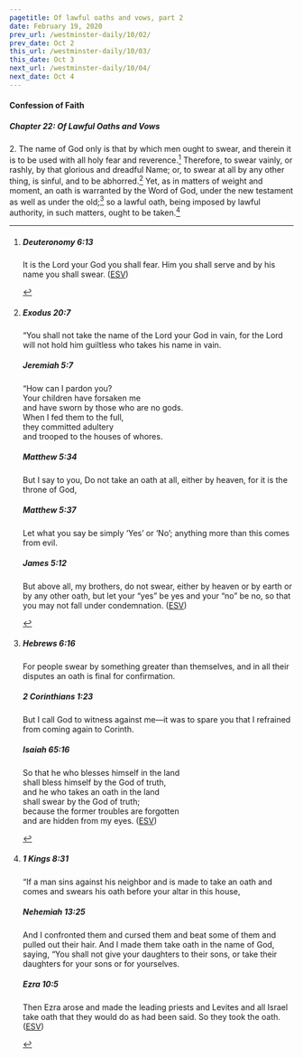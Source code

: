 ```yaml
---
pagetitle: Of lawful oaths and vows, part 2
date: February 19, 2020
prev_url: /westminster-daily/10/02/
prev_date: Oct 2
this_url: /westminster-daily/10/03/
this_date: Oct 3
next_url: /westminster-daily/10/04/
next_date: Oct 4
---
```


#### Confession of Faith

##### Chapter 22: Of Lawful Oaths and Vows

2\. The name of God only is that by which men ought to swear, and therein it is to be used with all holy fear and reverence.[^fnref:wcf1] Therefore, to swear vainly, or rashly, by that glorious and dreadful Name; or, to swear at all by any other thing, is sinful, and to be abhorred.[^fnref:wcf2] Yet, as in matters of weight and moment, an oath is warranted by the Word of God, under the new testament as well as under the old;[^fnref:wcf3] so a lawful oath, being imposed by lawful authority, in such matters, ought to be taken.[^fnref:wcf4]

[^fnref:wcf1]: <div class="esv"><h5>Deuteronomy 6:13</h5> <div class="esv-text"><p id="p05006013.01-1">It is the <span class="small-caps">Lord</span> your God you shall fear. Him you shall serve and by his name you shall swear.  (<a href="http://www.esv.org" class="copyright">ESV</a>)</p> </div> </div>

[^fnref:wcf2]: <div class="esv"><h5>Exodus 20:7</h5> <div class="esv-text"><p id="p02020007.01-1">&#8220;You shall not take the name of the <span class="small-caps">Lord</span> your God in vain, for the <span class="small-caps">Lord</span> will not hold him guiltless who takes his name in vain.</p> </div><h5>Jeremiah 5:7</h5> <div class="esv-text"><div class="block-indent"> <p class="line-group" id="p24005007.01-2">&#8220;How can I pardon you?<br /> <span class="indent"></span>Your children have forsaken me<br /> <span class="indent"></span>and have sworn by those who are no gods.<br /> When I fed them to the full,<br /> <span class="indent"></span>they committed adultery<br /> <span class="indent"></span>and trooped to the houses of whores.</p> </div> </div><h5>Matthew 5:34</h5> <div class="esv-text"><p id="p40005034.01-3"><span class="woc">But I say to you, Do not take an oath at all, either by heaven, for it is the throne of God,</span></p> </div><h5>Matthew 5:37</h5> <div class="esv-text"><p id="p40005037.01-4"><span class="woc">Let what you say be simply &#8216;Yes&#8217; or &#8216;No&#8217;; anything more than this comes from evil.</span></p> </div><h5>James 5:12</h5> <div class="esv-text"><p id="p59005012.01-5">But above all, my brothers, do not swear, either by heaven or by earth or by any other oath, but let your &#8220;yes&#8221; be yes and your &#8220;no&#8221; be no, so that you may not fall under condemnation.  (<a href="http://www.esv.org" class="copyright">ESV</a>)</p> </div> </div>

[^fnref:wcf3]: <div class="esv"><h5>Hebrews 6:16</h5> <div class="esv-text"><p id="p58006016.01-1">For people swear by something greater than themselves, and in all their disputes an oath is final for confirmation.</p> </div><h5>2 Corinthians 1:23</h5> <div class="esv-text"><p id="p47001023.01-2">But I call God to witness against me&#8212;it was to spare you that I refrained from coming again to Corinth.</p> </div><h5>Isaiah 65:16</h5> <div class="esv-text"><div class="block-indent"> <p class="line-group" id="p23065016.01-3">So that he who blesses himself in the land<br /> <span class="indent"></span>shall bless himself by the God of truth,<br /> and he who takes an oath in the land<br /> <span class="indent"></span>shall swear by the God of truth;<br /> because the former troubles are forgotten<br /> <span class="indent"></span>and are hidden from my eyes.  (<a href="http://www.esv.org" class="copyright">ESV</a>)</p> </div> </div> </div>

[^fnref:wcf4]: <div class="esv"><h5>1 Kings 8:31</h5> <div class="esv-text"><p id="p11008031.01-1">&#8220;If a man sins against his neighbor and is made to take an oath and comes and swears his oath before your altar in this house,</p> </div><h5>Nehemiah 13:25</h5> <div class="esv-text"><p id="p16013025.01-2">And I confronted them and cursed them and beat some of them and pulled out their hair. And I made them take oath in the name of God, saying, &#8220;You shall not give your daughters to their sons, or take their daughters for your sons or for yourselves.</p> </div><h5>Ezra 10:5</h5> <div class="esv-text"><p id="p15010005.01-3">Then Ezra arose and made the leading priests and Levites and all Israel take oath that they would do as had been said. So they took the oath.  (<a href="http://www.esv.org" class="copyright">ESV</a>)</p> </div> </div>

